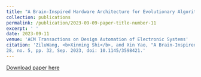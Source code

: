 ```yaml
---
title: "A Brain-Inspired Hardware Architecture for Evolutionary Algorithms Based on Memristive Arrays"
collection: publications
permalink: /publication/2023-09-09-paper-title-number-11
excerpt: ' '
date: 2023-09-11
venue: 'ACM Transactions on Design Automation of Electronic Systems'
citation: 'ZiluWang, <b>Xinming Shi</b>, and Xin Yao, "A Brain-Inspired Hardware Architecture for Evolutionary Algorithms Based on Memristive Arrays,"  <i>ACM Transactions on Design Automation of Electronic Systems</i>, vol.
28, no. 5, pp. 32, Sep. 2023, doi: 10.1145/3598421.'
---
```

 

[Download paper here](https://github.com/embeddedsky/xinmingshi.github.io/raw/master/files/paper11.pdf)

